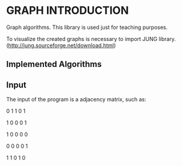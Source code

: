 # GRAPH INTRODUCTION

Graph algorithms. This library is used just for teaching purposes.

To visualize the created graphs is necessary to import JUNG library. (http://jung.sourceforge.net/download.html)

## Implemented Algorithms

## Input

The input of the program is a adjacency matrix, such as:

0 1 1 0 1

1 0 0 0 1

1 0 0 0 0

0 0 0 0 1

1 1 0 1 0
